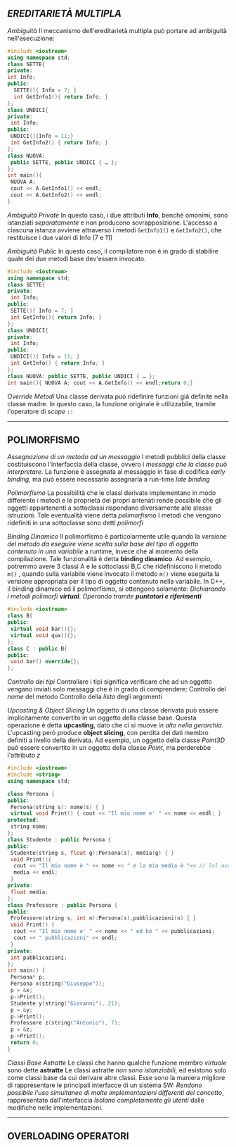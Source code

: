 *EREDITARIETÀ MULTIPLA*
---

*Ambiguità*
 Il meccanismo dell'ereditarietà multipla può portare ad ambiguità nell'esecuzione:

```c++
#include <iostream>
using namespace std;
class SETTE{
private:
int Info;
public:
  SETTE(){ Info = 7; } 
  int GetInfo1(){ return Info; } 
};
class UNDICI{ 
private: 
 int Info;
public:
 UNDICI(){Info = 11;}
 int GetInfo2() { return Info; } 
}; 
class NUOVA: 
 public SETTE, public UNDICI { … };
};
int main(){
 NUOVA A;
 cout << A.GetInfo1() << endl;
 cout << A.GetInfo2() << endl;
}
```

*Ambiguità Private*
 In questo caso, i due attributi **Info**, benchè omonimi, sono istanziati *separatamente* e non producono sovrapposizione.
 L'accesso a ciascuna istanza avviene attraverso i metodi `GetInfo1()` e `GetInfo2()`, che restituisce i due valori di Info (7 e 11)

*Ambiguità Public*
 In questo caso, il compilatore non è in grado di stabilire quale dei due metodi base dev'essere invocato.

```c++
#include <iostream>
using namespace std;
class SETTE{
private:
 int Info;
public:
 SETTE(){ Info = 7; }
 int GetInfo(){ return Info; }
};
class UNDICI{
private:
 int Info;
public:
 UNDICI(){ Info = 11; }
 int GetInfo() { return Info; }
};
class NUOVA: public SETTE, public UNDICI { … };
int main(){ NUOVA A; cout << A.GetInfo() << endl;return 0;}
```

*Override Metodi*
 Una classe derivata può ridefinire funzioni già definite nella classe madre.
 In questo caso, la funzione originale è utilizzabile, tramite l'operatore di *scope* `::`

-----

**POLIMORFISMO**
---

*Assegnazione di un metodo ad un messaggio*
 I metodi pubblici della classe costituiscono l'interfaccia della classe, ovvero i *messaggi che la classe può interpretare*.
 La funzione è assegnata al messaggio in fase di codifica *early binding*, ma può essere necessario assegnarla a run-time *late binding*

*Polimorfismo*
 La possibilità che le classi derivate implementano in modo differente i metodi e le proprietà dei propri antenati rende possibile che gli oggetti appartenenti a sottoclassi rispondano diversamente alle stesse istruzioni. Tale eventualità viene detta *polimorfismo*
 I metodi che vengono ridefiniti in una sottoclasse sono detti *polimorfi*

*Binding Dinamico*
 Il polimorfismo è particolarmente utile quando la *versione del metodo da eseguire viene scelta sulla base del tipo di oggetto contenuto in una variabile* a runtime, invece che al momento della compilazione. Tale funzionalità è detta **binding dinamico**.
 Ad esempio, potremmo avere 3 classi A e le sottoclassi B,C che ridefiniscono il metodo `m()` ,  quando sulla variabile viene invocato il metodo `m()` viene eseguita la versione appropriata per il tipo di oggetto contenuto nella variabile.
 In C++, il binding dinamico ed il polimorfismo, si ottengono solamente:
  *Dichiarando i metodi polimorfi **virtual***.
  *Operando tramite **puntatori e riferimenti***

```c++
#include <iostream>
class B{
public:
 virtual void bar(){};
 virtual void qux(){};
};
class C : public B{
public:
 void bar() override{};
};
```

*Controllo dei tipi*
 Controllare i tipi significa verificare che ad un oggetto vengano inviati solo messaggi che è in grado di comprendere:
  Controllo del *nome* del metodo
  Controllo della *lista* degli argomenti

*Upcasting & Object Slicing*
 Un oggetto di una classe derivata può essere implicitamente convertito in un oggetto della classe base.
 Questa operazione è detta **upcasting**, dato che ci si muove *in alto nella gerarchia*.
 L'upcasting però produce **object slicing**, con perdita dei dati membro definiti a livello della derivata. Ad esempio, un oggetto della classe *Point3D* può essere convertito in un oggetto della classe *Point*, ma perderebbe l'attributo *z*

```c++
#include <iostream>
#include <string>
using namespace std;

class Persona {
public:
 Persona(string s): nome(s) { } 
 virtual void Print() { cout << "Il mio nome e' " << nome << endl; }
protected: 
 string nome;
};
class Studente : public Persona {
public:
 Studente(string s, float g):Persona(s), media(g) { }
 void Print(){
  cout << "Il mio nome è " << nome << " e la mia media è "<< // lol avevi sbagliato le virgolette
  media << endl;
 }
private:
 float media;
};
class Professore : public Persona { 
public: 
 Professore(string s, int n):Persona(s),pubblicazioni(n) { }
 void Print() {
  cout << "Il mio nome e' " << nome << " ed ho " << pubblicazioni;
  cout << " pubblicazioni" << endl;
 }
private:
 int pubblicazioni;
}; 
int main() { 
 Persona* p; 
 Persona x(string("Giuseppe")); 
 p = &x;
 p->Print();
 Studente y(string("Giovanni"), 21);
 p = &y;
 p->Print();
 Professore z(string("Antonio"), 7);
 p = &z;
 p->Print();
 return 0;
}
```

*Classi Base Astratte*
 Le classi che hanno qualche funzione membro *virtuale* sono dette **astratte**
 Le classi astratte *non sono istanziabili*, ed esistono solo come classi base da cui derivare altre classi.
 Esse sono la maniera migliore di rappresentare le principali interfacce di un sistema SW:
  *Rendono possibile l'uso simultaneo di molte implementazioni differenti del concetto*, rappresentato dall'interfaccia
  *Isolano completamente gli utenti* dalle modifiche nelle implementazioni.

---

**OVERLOADING OPERATORI**
---
